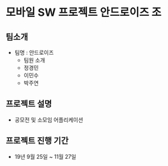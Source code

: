 # 모바일 SW 프로젝트 안드로이즈 조


## 팀소개
* 팀명 : 안드로이즈
  * 팀원 소개
   * 정경민
   * 이민수
   * 박주연
    
## 프로젝트 설명
  * 공모전 및 소모임 어플리케이션
## 프로젝트 진행 기간
  * 19년 9월 25일 ~ 11월 27일
